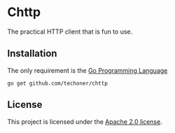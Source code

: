 # Chttp
The practical HTTP client that is fun to use.

## Installation

The only requirement is the [Go Programming Language](https://golang.org/dl/)

```
go get github.com/techoner/chttp
```

## License

This project is licensed under the [Apache 2.0 license](LICENSE).